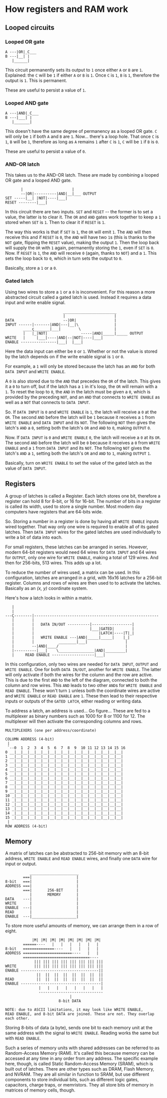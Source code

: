 # How registers and RAM work

## Looped circuits 

### Looped OR gate

```
A ---|OR|_C___ 
B ---|__| |
   |______|
```

This circuit permanently sets its output to `1` once either `A` or `B`
are `1`. Explained: the `C` will be `1` if either `A` or `B` is `1`.
Once `C` is `1`, `B` is `1`, therefore the output is `1`. This is 
permanent.

These are useful to persist a value of `1`.

### Looped AND gate

```
A ---|AND|_C___ 
B ---|___| |
   |_______|
```

This doesn't have the same degree of permanency as a looped OR gate.
`C` will only be `1` if both `A` and `B` are `1`. Now... there's
a loop hole. That once `C` is `1`, `B` will be `1`, therefore as long
as `A` remains `1` after `C` is `1`, `C` will be `1` if `B` is `0`.

These are useful to persist a value of `0`.

### AND-OR latch

This takes us to the AND-OR latch. These are made by combining a 
looped OR gate and a looped AND gate.

```    ________________________
       |                      |
       --|OR|----------|AND|__|___ OUTPUT
SET -----|__| |NOT|----|___| 
RESET --------|___|
```

In this circuit there are two inputs. `SET` and `RESET` -- the former
is to set a value, the latter is to clear it. The `OR` and `AND` gates
work together to keep a `1` stored when `SET` is `1`. Then to clear it
if `RESET` is `1`. 

The way this works is that if `SET` is `1`, the `OR` will emit `1`.
The `AND` will then receive this and if `RESET` is `0`, the `AND` will
have two `1`s (this is thanks to the `NOT` gate, flipping the `RESET`
value), making the output `1`. Then the loop back will supply the `OR`
with `1` again, permanently storing the `1`, even if `SET` is `0`.
Now. If `RESET` is `1`, the `AND` will receive `0` (again, thanks to
`NOT`) and a `1`. This sets the loop back to `0`, which in turn sets
the output to `0`.

Basically, store a `1` or a `0`.

### Gated latch

Using two wires to store a `1` or a `0` is inconvenient. For this
reason a more abstracted circuit called a gated latch is used. Instead
it requires a data input and write enable signal.

```
                          ________________________
                          |                      |
DATA                      --|OR|                 |
INPUT ------|-------|AND|---|__|\                |
        ____ç_______|___|        \               |
        |   |_|NOT|               -----|AND|_____|_____ OUTPUT
WRITE   |     |___|----|AND|--|NOT|----|___|
ENABLE ----------------|___|  |___|
```

Here the data input can either be `0` or `1`. Whether or not the value
is stored by the latch depends on if the write enable signal is `1`
or `0`.

For example, a `1` will only be stored because the latch has an `AND`
for both `DATA INPUT` and `WRITE ENABLE`.

A `0` is also stored due to the `AND` that precedes the `OR` of the
latch. This gives it a `0` to turn off, but if the latch has a `1` in
it's loop, the `OR` will remain with a `1`. To reset the loop to `0`,
the `AND` in the latch must be given a `0`, which is provided by the
preceding `NOT`, and an `AND` that connects to `WRITE ENABLE` as well
as a `NOT` that connects to `DATA INPUT`. 

So. If `DATA INPUT` is `0` and `WRITE ENABLE` is `1`, the latch will
receive a `0` at the `OR`. The second `AND` before the latch will be
`1` because it receives a `1` from `WRITE ENABLE` and `DATA INPUT` 
and its `NOT`. The following `NOT` then gives the latch's `AND` a `0`,
setting both the latch's `OR` and `AND` to `0`, making `OUTPUT` `0`.

Now. If `DATA INPUT` is `0` and `WRITE ENABLE` `0`, the latch will
receive a `0` at its `OR`. The second `AND` before the latch will be
`0` because it receives a `0` from `WRITE ENABLE` and a `1` from
`DATA INPUT` and its `NOT`. The following `NOT` gives the
latch's `AND` a `1`, setting both the latch's `OR` and `AND` to `1`,
making `OUTPUT` `1`.

Basically, turn on `WRITE ENABLE` to set the value of the gated latch
as the value of `DATA INPUT`.

## Registers

A group of latches is called a Register. Each latch stores one bit, 
therefore a register can hold 8 for 8-bit, or 16 for 16-bit.
The number of bits in a register is called its width, used to store
a single number. Most modern day computers have registers that are
64-bits wide.

So. Storing a number in a register is done by having all
`WRITE ENABLE` inputs wired together. That way only one wire is 
required to enable all of its gated latches. Then `DATA INPUT` wires
for the gated latches are used individually to write a bit of data
into each.

For small registers, these latches can be arranged in series. However,
modern 64-bit registers would need 64 wires for `DATA INPUT` and
64 wires for `OUTPUT`, only one wire for `WRITE ENABLE`, making a
total of 129 wires. And then for 256-bits, 513 wires.
This adds up a lot.

To reduce the number of wires used, a matrix can be used. In this
configuration, latches are arranged in a grid, with 16x16 latches 
for a 256-bit register. Columns and rows of wires are then used to
to activate the latches. Basically as an _(x, y)_ coordinate system.

Here's how a latch looks in within a matrix.

```
   |
   |
---Ç--------|--------------------------------------------------------
   |        |                                                                                            
   |        |   DATA IN/OUT ----------|------------------|                                                  
   |        |                         |___|GATED|        |
   |        |                             |LATCH|----|T|_|
   |        |   WRITE ENABLE ---|AND|_____|_____|    |_|
   |        |           ________|___|                 |
   |        --|AND|____/                              |
   |----------|___|    \________________|AND|_________|
   |     READ ENABLE -------------------|___|
```

In this configuration, only two wires are needed for `DATA INPUT`,
`OUTPUT` and `WRITE ENABLE`. One for both `DATA IN/OUT`, another for
`WRITE ENABLE`. The latter will only activate if both the wires for
the column and the row are active. This is due to the first `AND` to
the left of the diagram, connected to both the column and row wires.
This `AND` leads to two other `AND`s for `WRITE ENABLE` and
`READ ENABLE`. These won't turn `1` unless both the coordinate wires
are active and `WRITE ENABLE` or `READ ENABLE` are `1`. These then 
lead to their respective inputs or outputs of the `GATED LATCH`,
either reading or writing data.

To address a latch, an address is used... Go figure... These are
fed to a multiplexer as binary numbers such as 1000 for 8 or 1100
for 12. The multiplexer will then activate the corresponding columns
and rows.

```
MULTIPLEXERS (one per address/coordinate)

COLUMN ADDRESS (4-bit)
 |
 `--0  1  2  3  4  5  6  7  8  9  10 11 12 13 14 15 16
0 __|__|__|__|__|__|__|__|__|__|__|__|__|__|__|__|__|  
1 __|__|__|__|__|__|__|__|__|__|__|__|__|__|__|__|__|  
2 __|__|__|__|__|__|__|__|__|__|__|__|__|__|__|__|__|  
3 __|__|__|__|__|__|__|__|__|__|__|__|__|__|__|__|__|  
4 __|__|__|__|__|__|__|__|__|__|__|__|__|__|__|__|__|  
5 __|__|__|__|__|__|__|__|__|__|__|__|__|__|__|__|__|  
6 __|__|__|__|__|__|__|__|__|__|__|__|__|__|__|__|__|  
7 __|__|__|__|__|__|__|__|__|__|__|__|__|__|__|__|__|  
8 __|__|__|__|__|__|__|__|__|__|__|__|__|__|__|__|__|  
9 __|__|__|__|__|__|__|__|__|__|__|__|__|__|__|__|__|  
10 _|__|__|__|__|__|__|__|__|__|__|__|__|__|__|__|__|  
11 _|__|__|__|__|__|__|__|__|__|__|__|__|__|__|__|__|  
12 _|__|__|__|__|__|__|__|__|__|__|__|__|__|__|__|__|  
13 _|__|__|__|__|__|__|__|__|__|__|__|__|__|__|__|__|  
14 _|__|__|__|__|__|__|__|__|__|__|__|__|__|__|__|__|  
15 _|__|__|__|__|__|__|__|__|__|__|__|__|__|__|__|__|  
 | 
ROW ADDRESS (4-bit)

```

## Memory

A matrix of latches can be abstracted to 256-bit memory with an 8-bit
address, `WRITE ENABLE` and `READ ENABLE` wires, and finally one
`DATA` wire for input or output.

```
           ______________________
        ===|                    |
8-bit   ===|                    |
ADDRESS ===|                    |
        ===|       256-BIT      |
           |       MEMORY       |
DATA    ---|                    |
WRITE      |                    |
ENABLE  ---|                    |
READ       |                    |
ENABLE  ---|____________________|
```

To store more useful amounts of memory, we can arrange them in a row
of eight.

```  
            |M| |M| |M| |M| |M| |M| |M| |M|
        ======----   |   |   |   |   |   |
8-bit   ==============----   |   |   |   |
ADDRESS ======================----   |   |
        ==============================----
             ||| ||| ||| ||| ||| ||| ||| |||
WRITE        ||| ||| ||| ||| ||| ||| ||| |||
ENABLE -----------------------------------||
              ||  ||  ||  ||  ||  ||  ||  ||
READ          ||  ||  ||  ||  ||  ||  ||  ||
ENABLE ------------------------------------|
               |   |   |   |   |   |   |   |
               -----------------------------
                             |
                        8-bit DATA

NOTE: due to ASCII limitations, it may look like WRITE ENABLE,
READ ENABLE, and 8-bit DATA are joined. These are not. They overlap
each other.
```

Storing 8-bits of data (a byte), sends one bit to each memory unit
at the same address with the signal to `WRITE ENABLE`. Reading works
the same but with `READ ENABLE`.

Such a series of memory units with shared addresses can be referred
to as Random-Access Memory (RAM). It's called this because memory
can be accessed at any time in any order from any address. The
specific example here, though, is called Static Random-Access Memory
(SRAM), which is built out of latches. There are other types such as
DRAM, Flash Memory, and NVRAM. They are all similar in function to
SRAM, but use different components to store individual bits, such as
different logic gates, capacitors, charge traps, or memristors. 
They all store bits of memory in matrices of memory cells, though.

